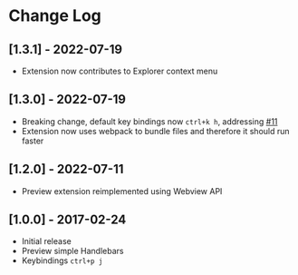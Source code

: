 # Change Log

## [1.3.1] - 2022-07-19
- Extension now contributes to Explorer context menu

## [1.3.0] - 2022-07-19
- Breaking change, default key bindings now `ctrl+k h`, addressing [#11](https://github.com/chaliy/vscode-handlebars-preview/issues/11)
- Extension now uses webpack to bundle files and therefore it should run faster


## [1.2.0] - 2022-07-11
- Preview extension reimplemented using Webview API

## [1.0.0] - 2017-02-24
- Initial release
- Preview simple Handlebars
- Keybindings `ctrl+p j`
